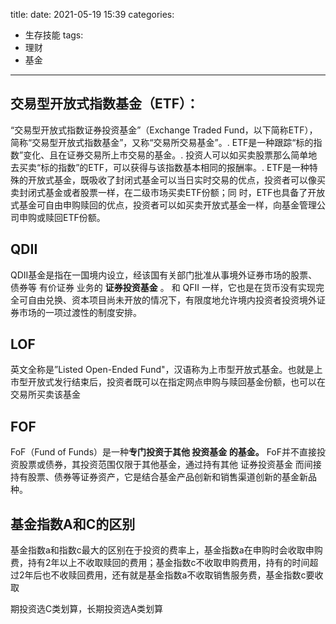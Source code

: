 title: 
date: 2021-05-19 15:39
categories:
- 生存技能
tags:
- 理财
- 基金
---

## 交易型开放式指数基金（ETF）：
“交易型开放式指数证券投资基金”（Exchange Traded Fund，以下简称ETF），简称“交易型开放式指数基金”，又称“交易所交易基金”。. ETF是一种跟踪“标的指数”变化、且在证券交易所上市交易的基金。. 投资人可以如买卖股票那么简单地去买卖“标的指数”的ETF，可以获得与该指数基本相同的报酬率。. ETF是一种特殊的开放式基金，既吸收了封闭式基金可以当日实时交易的优点，投资者可以像买卖封闭式基金或者股票一样，在二级市场买卖ETF份额；同 时，ETF也具备了开放式基金可自由申购赎回的优点，投资者可以如买卖开放式基金一样，向基金管理公司申购或赎回ETF份额。

## QDII
QDII基金是指在一国境内设立，经该国有关部门批准从事境外证券市场的股票、债券等 有价证券 业务的 **证券投资基金** 。 和 QFII 一样，它也是在货币没有实现完全可自由兑换、资本项目尚未开放的情况下，有限度地允许境内投资者投资境外证券市场的一项过渡性的制度安排。

## LOF
英文全称是”Listed Open-Ended Fund"，汉语称为上市型开放式基金。也就是上市型开放式发行结束后，投资者既可以在指定网点申购与赎回基金份额，也可以在交易所买卖该基金

## FOF
FoF（Fund of Funds）是一种**专门投资于其他 投资基金 的基金。** FoF并不直接投资股票或债券，其投资范围仅限于其他基金，通过持有其他 证券投资基金 而间接持有股票、债券等证券资产，它是结合基金产品创新和销售渠道创新的基金新品种。

## 基金指数A和C的区别
基金指数a和指数c最大的区别在于投资的费率上，基金指数a在申购时会收取申购费，持有2年以上不收取赎回的费用；基金指数c不收取申购费用，持有的时间超过2年后也不收赎回费用，还有就是基金指数a不收取销售服务费，基金指数c要收取

期投资选C类划算，长期投资选A类划算